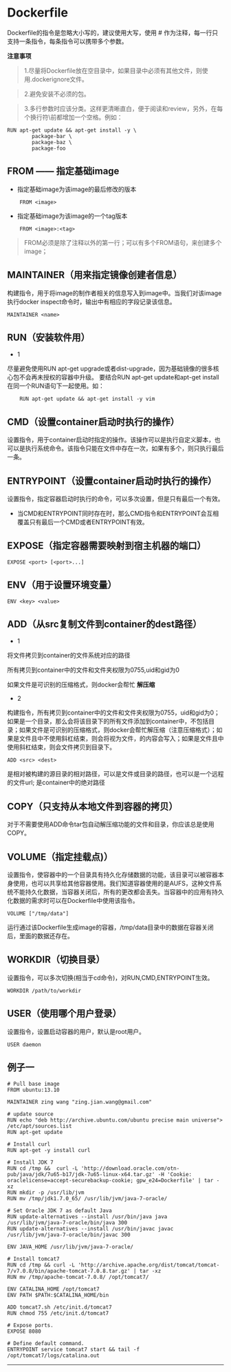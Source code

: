 # Dockerfile

Dockerfile的指令是忽略大小写的，建议使用大写，使用 # 作为注释，每一行只支持一条指令，每条指令可以携带多个参数。

**注意事项**

> 1.尽量将Dockerfile放在空目录中，如果目录中必须有其他文件，则使用.dockerignore文件。

> 2.避免安装不必须的包。

> 3.多行参数时应该分类。这样更清晰直白，便于阅读和review，另外，在每个换行符\前都增加一个空格。例如：
```
RUN apt-get update && apt-get install -y \
        package-bar \
        package-baz \
        package-foo
```


## FROM —— 指定基础image

- 指定基础image为该image的最后修改的版本
```
    FROM <image>  
```
- 指定基础image为该image的一个tag版本
```
    FROM <image>:<tag>
```

> FROM必须是除了注释以外的第一行；可以有多个FROM语句，来创建多个image；

## MAINTAINER（用来指定镜像创建者信息）
构建指令，用于将image的制作者相关的信息写入到image中。当我们对该image执行docker inspect命令时，输出中有相应的字段记录该信息。
```
MAINTAINER <name>
```

## RUN（安装软件用）

- 1

尽量避免使用RUN apt-get upgrade或者dist-upgrade，因为基础镜像的很多核心包不会再未授权的容器中升级。
要结合RUN apt-get update和apt-get install在同一个RUN语句下一起使用。如：
```
    RUN apt-get update && apt-get install -y vim
```


## CMD（设置container启动时执行的操作）

设置指令，用于container启动时指定的操作。该操作可以是执行自定义脚本，也可以是执行系统命令。该指令只能在文件中存在一次，如果有多个，则只执行最后一条。

## ENTRYPOINT（设置container启动时执行的操作）

设置指令，指定容器启动时执行的命令，可以多次设置，但是只有最后一个有效。

- 当CMD和ENTRYPOINT同时存在时，那么CMD指令和ENTRYPOINT会互相覆盖只有最后一个CMD或者ENTRYPOINT有效。

## EXPOSE（指定容器需要映射到宿主机器的端口）

```
EXPOSE <port> [<port>...]  
```

## ENV（用于设置环境变量）

```
ENV <key> <value>  
```

## ADD（从src复制文件到container的dest路径）

- 1

将文件<src>拷贝到container的文件系统对应的路径<dest>

所有拷贝到container中的文件和文件夹权限为0755,uid和gid为0

如果文件是可识别的压缩格式，则docker会帮忙 **解压缩**

- 2

构建指令，所有拷贝到container中的文件和文件夹权限为0755，uid和gid为0；如果是一个目录，那么会将该目录下的所有文件添加到container中，不包括目录；如果文件是可识别的压缩格式，则docker会帮忙解压缩（注意压缩格式）；如果<src>是文件且<dest>中不使用斜杠结束，则会将<dest>视为文件，<src>的内容会写入<dest>；如果<src>是文件且<dest>中使用斜杠结束，则会<src>文件拷贝到<dest>目录下。

```
ADD <src> <dest>  
```

<src> 是相对被构建的源目录的相对路径，可以是文件或目录的路径，也可以是一个远程的文件url;
<dest> 是container中的绝对路径


## COPY（只支持从本地文件到容器的拷贝）

对于不需要使用ADD命令tar包自动解压缩功能的文件和目录，你应该总是使用COPY。

## VOLUME（指定挂载点)）

设置指令，使容器中的一个目录具有持久化存储数据的功能，该目录可以被容器本身使用，也可以共享给其他容器使用。我们知道容器使用的是AUFS，这种文件系统不能持久化数据，当容器关闭后，所有的更改都会丢失。当容器中的应用有持久化数据的需求时可以在Dockerfile中使用该指令。

```
VOLUME ["/tmp/data"]  
```
运行通过该Dockerfile生成image的容器，/tmp/data目录中的数据在容器关闭后，里面的数据还存在。

## WORKDIR（切换目录）

设置指令，可以多次切换(相当于cd命令)，对RUN,CMD,ENTRYPOINT生效。

```
WORKDIR /path/to/workdir  
```

## USER（使用哪个用户登录）

设置指令，设置启动容器的用户，默认是root用户。

```
USER daemon
```







## 例子一

```
# Pull base image  
FROM ubuntu:13.10  

MAINTAINER zing wang "zing.jian.wang@gmail.com"  

# update source  
RUN echo "deb http://archive.ubuntu.com/ubuntu precise main universe"> /etc/apt/sources.list  
RUN apt-get update  

# Install curl  
RUN apt-get -y install curl  

# Install JDK 7  
RUN cd /tmp &&  curl -L 'http://download.oracle.com/otn-pub/java/jdk/7u65-b17/jdk-7u65-linux-x64.tar.gz' -H 'Cookie: oraclelicense=accept-securebackup-cookie; gpw_e24=Dockerfile' | tar -xz  
RUN mkdir -p /usr/lib/jvm  
RUN mv /tmp/jdk1.7.0_65/ /usr/lib/jvm/java-7-oracle/  

# Set Oracle JDK 7 as default Java  
RUN update-alternatives --install /usr/bin/java java /usr/lib/jvm/java-7-oracle/bin/java 300     
RUN update-alternatives --install /usr/bin/javac javac /usr/lib/jvm/java-7-oracle/bin/javac 300     

ENV JAVA_HOME /usr/lib/jvm/java-7-oracle/  

# Install tomcat7  
RUN cd /tmp && curl -L 'http://archive.apache.org/dist/tomcat/tomcat-7/v7.0.8/bin/apache-tomcat-7.0.8.tar.gz' | tar -xz  
RUN mv /tmp/apache-tomcat-7.0.8/ /opt/tomcat7/  

ENV CATALINA_HOME /opt/tomcat7  
ENV PATH $PATH:$CATALINA_HOME/bin  

ADD tomcat7.sh /etc/init.d/tomcat7  
RUN chmod 755 /etc/init.d/tomcat7  

# Expose ports.  
EXPOSE 8080  

# Define default command.  
ENTRYPOINT service tomcat7 start && tail -f /opt/tomcat7/logs/catalina.out  

```


---
